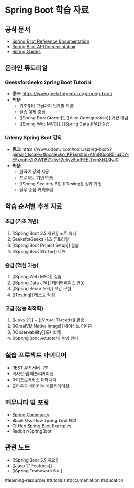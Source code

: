 # Spring Boot 학습 자료

## 공식 문서
- [Spring Boot Reference Documentation](https://docs.spring.io/spring-boot/docs/current/reference/htmlsingle/)
- [Spring Boot API Documentation](https://docs.spring.io/spring-boot/docs/current/api/)
- [Spring Guides](https://spring.io/guides)

## 온라인 튜토리얼
### GeeksforGeeks Spring Boot Tutorial
- **링크**: https://www.geeksforgeeks.org/spring-boot/
- **특징**: 
  - 기초부터 고급까지 단계별 학습
  - 실습 예제 중심
  - [[Spring Boot Starter]], [[Auto Configuration]] 기본 개념
  - [[Spring Web MVC]], [[Spring Data JPA]] 실습

### Udemy Spring Boot 강의
- **링크**: https://www.udemy.com/topic/spring-boot/?persist_locale=&locale=ko_KR&srsltid=AfmBOooB5-udDY-EPxcpbeZh3WDBZU5s62ekyzBodFEEaTcm8bQ3lyJ0
- **특징**:
  - 한국어 강의 제공
  - 프로젝트 기반 학습
  - [[Spring Security 6]], [[Testing]] 심화 과정
  - 실무 중심 커리큘럼

## 학습 순서별 추천 자료

### 초급 (기초 개념)
1. [[Spring Boot 3.5 개요]] 노트 숙지
2. GeeksforGeeks 기초 튜토리얼
3. [[Spring Boot Project Setup]] 실습
4. [[Spring Boot Starter]] 이해

### 중급 (핵심 기능)
1. [[Spring Web MVC]] 실습
2. [[Spring Data JPA]] 데이터베이스 연동
3. [[Spring Security 6]] 보안 구현
4. [[Testing]] 테스트 작성

### 고급 (성능 최적화)
1. [[Java 21]] + [[Virtual Threads]] 활용
2. [[GraalVM Native Image]] 네이티브 이미지
3. [[Observability]] 모니터링
4. [[Spring Boot Actuator]] 운영 관리

## 실습 프로젝트 아이디어
- REST API 서버 구축
- 게시판 웹 애플리케이션
- 마이크로서비스 아키텍처
- 클라우드 네이티브 애플리케이션

## 커뮤니티 및 포럼
- [Spring Community](https://spring.io/community)
- Stack Overflow Spring Boot 태그
- GitHub Spring Boot Examples
- Reddit r/SpringBoot

## 관련 노트
- [[Spring Boot 3.5 개요]]
- [[Java 21 Features]]
- [[Spring Framework 6.x]]

#learning-resources #tutorials #documentation #education